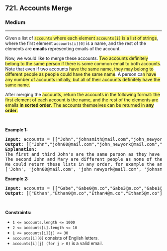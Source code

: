 <h2>721. Accounts Merge</h2><h3>Medium</h3><hr><div><p>Given a list of <code><gistnote class="gistnote-highlight" highlightid="08d859e8-daca-4076-86b6-5bca365f5203" colornum="3" style="background-color: rgb(255, 251, 120);" id="08d859e8-daca-4076-86b6-5bca365f5203">accounts</gistnote></code><gistnote class="gistnote-highlight" highlightid="08d859e8-daca-4076-86b6-5bca365f5203" colornum="3" style="background-color: rgb(255, 251, 120);"> where each element </gistnote><code><gistnote class="gistnote-highlight" highlightid="08d859e8-daca-4076-86b6-5bca365f5203" colornum="3" style="background-color: rgb(255, 251, 120);">accounts[i]</gistnote></code><gistnote class="gistnote-highlight" highlightid="08d859e8-daca-4076-86b6-5bca365f5203" colornum="3" style="background-color: rgb(255, 251, 120);"> is a list of strings</gistnote>, where the first element <code>accounts[i][0]</code> is a name, and the rest of the elements are <strong>emails</strong> representing emails of the account.</p>

<p>Now, we would like to merge these accounts. <gistnote class="gistnote-highlight" highlightid="7fb2df1c-ebb4-48c3-ae5c-d5d7b71d2e25" colornum="3" style="background-color: rgb(255, 251, 120);" id="7fb2df1c-ebb4-48c3-ae5c-d5d7b71d2e25">Two accounts definitely belong to the same person if there is some common email to both accounts</gistnote>. Note that even if two accounts <gistnote class="gistnote-highlight" highlightid="10a5bd89-36d9-4d3c-8a25-40641dbfa4ea" colornum="3" style="background-color: rgb(255, 251, 120);" id="10a5bd89-36d9-4d3c-8a25-40641dbfa4ea">have the same name, they may belong to different people as people could have the same name</gistnote>. A person ca<gistnote class="gistnote-highlight" highlightid="5103b867-6a77-41ab-a53c-23e2a9596eb9" colornum="3" style="background-color: rgb(255, 251, 120);" id="5103b867-6a77-41ab-a53c-23e2a9596eb9">n have any number of accounts initially, but all of their accounts definitely have the same name.</gistnote></p>

<p>After merging the <gistnote class="gistnote-highlight" highlightid="cc18e511-6e78-45cf-b061-1702f41df7c5" colornum="3" style="background-color: rgb(255, 251, 120);" id="cc18e511-6e78-45cf-b061-1702f41df7c5">accounts, return the accounts in the following format: the first element of each account is the name, and the rest of the elements are emails </gistnote><strong><gistnote class="gistnote-highlight" highlightid="cc18e511-6e78-45cf-b061-1702f41df7c5" colornum="3" style="background-color: rgb(255, 251, 120);">in sorted order</gistnote></strong><gistnote class="gistnote-highlight" highlightid="cc18e511-6e78-45cf-b061-1702f41df7c5" colornum="3" style="background-color: rgb(255, 251, 120);">. The accounts themselves can be returned in </gistnote><strong><gistnote class="gistnote-highlight" highlightid="cc18e511-6e78-45cf-b061-1702f41df7c5" colornum="3" style="background-color: rgb(255, 251, 120);">any order</gistnote></strong><gistnote class="gistnote-highlight" highlightid="cc18e511-6e78-45cf-b061-1702f41df7c5" colornum="3" style="background-color: rgb(255, 251, 120);">.</gistnote></p>

<p>&nbsp;</p>
<p><strong>Example 1:</strong></p>

<pre><strong>Input:</strong> accounts = [["John","johnsmith@mail.com","john_newyork@mail.com"],["John","johnsmith@mail.com","john00@mail.com"],["Mary","mary@mail.com"],["John","johnnybravo@mail.com"]]
<strong>Output:</strong> [["John","john00@mail.com","john_newyork@mail.com","johnsmith@mail.com"],["Mary","mary@mail.com"],["John","johnnybravo@mail.com"]]
<strong>Explanation:</strong>
The first and third John's are the same person as they have the common email "johnsmith@mail.com".
The second John and Mary are different people as none of their email addresses are used by other accounts.
We could return these lists in any order, for example the answer [['Mary', 'mary@mail.com'], ['John', 'johnnybravo@mail.com'], 
['John', 'john00@mail.com', 'john_newyork@mail.com', 'johnsmith@mail.com']] would still be accepted.
</pre>

<p><strong>Example 2:</strong></p>

<pre><strong>Input:</strong> accounts = [["Gabe","Gabe0@m.co","Gabe3@m.co","Gabe1@m.co"],["Kevin","Kevin3@m.co","Kevin5@m.co","Kevin0@m.co"],["Ethan","Ethan5@m.co","Ethan4@m.co","Ethan0@m.co"],["Hanzo","Hanzo3@m.co","Hanzo1@m.co","Hanzo0@m.co"],["Fern","Fern5@m.co","Fern1@m.co","Fern0@m.co"]]
<strong>Output:</strong> [["Ethan","Ethan0@m.co","Ethan4@m.co","Ethan5@m.co"],["Gabe","Gabe0@m.co","Gabe1@m.co","Gabe3@m.co"],["Hanzo","Hanzo0@m.co","Hanzo1@m.co","Hanzo3@m.co"],["Kevin","Kevin0@m.co","Kevin3@m.co","Kevin5@m.co"],["Fern","Fern0@m.co","Fern1@m.co","Fern5@m.co"]]
</pre>

<p>&nbsp;</p>
<p><strong>Constraints:</strong></p>

<ul>
	<li><code>1 &lt;= accounts.length &lt;= 1000</code></li>
	<li><code>2 &lt;= accounts[i].length &lt;= 10</code></li>
	<li><code>1 &lt;= accounts[i][j] &lt;= 30</code></li>
	<li><code>accounts[i][0]</code> consists of English letters.</li>
	<li><code>accounts[i][j] (for j &gt; 0)</code> is a valid email.</li>
</ul>
</div>